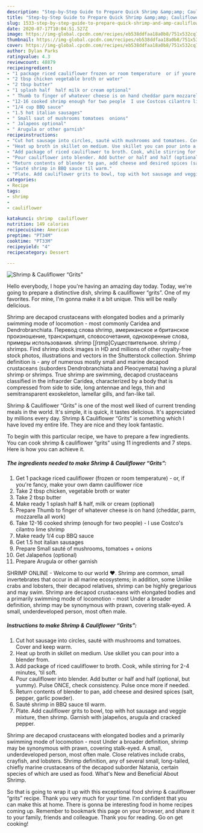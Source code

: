 ```yaml
---
description: "Step-by-Step Guide to Prepare Quick Shrimp &amp;amp; Cauliflower “Grits”"
title: "Step-by-Step Guide to Prepare Quick Shrimp &amp;amp; Cauliflower “Grits”"
slug: 1533-step-by-step-guide-to-prepare-quick-shrimp-and-amp-cauliflower-grits
date: 2020-07-17T10:04:51.527Z
image: https://img-global.cpcdn.com/recipes/eb538ddfaa18a0b8/751x532cq70/shrimp-cauliflower-grits-recipe-main-photo.jpg
thumbnail: https://img-global.cpcdn.com/recipes/eb538ddfaa18a0b8/751x532cq70/shrimp-cauliflower-grits-recipe-main-photo.jpg
cover: https://img-global.cpcdn.com/recipes/eb538ddfaa18a0b8/751x532cq70/shrimp-cauliflower-grits-recipe-main-photo.jpg
author: Dylan Parks
ratingvalue: 4.3
reviewcount: 48879
recipeingredient:
- "1 package riced cauliflower frozen or room temperature  or if youre fancy make your own damn cauliflower rice"
- "2 tbsp chicken vegetable broth or water"
- "2 tbsp butter"
- "1 splash half  half milk or cream optional"
- " Thumb to finger of whatever cheese is on hand cheddar parm mozzarella all work"
- "12-16 cooked shrimp enough for two people  I use Costcos cilantro lime shrimp"
- "1/4 cup BBQ sauce"
- "1.5 hot italian sausages"
- " Small saut of mushrooms tomatoes  onions"
- " Jalapeos optional"
- " Arugula or other garnish"
recipeinstructions:
- "Cut hot sausage into circles, sauté with mushrooms and tomatoes. Cover and keep warm."
- "Heat up broth in skillet on medium. Use skillet you can pour into a blender from."
- "Add package of riced cauliflower to broth. Cook, while stirring for 2-4 minutes, &#39;til soft."
- "Pour cauliflower into blender. Add butter or half and half (optional, but yummy). Pulse ONCE, check consistency. Pulse once more if needed."
- "Return contents of blender to pan, add cheese and desired spices (salt, pepper, garlic powder)."
- "Sauté shrimp in BBQ sauce til warm."
- "Plate. Add cauliflower grits to bowl, top with hot sausage and veggie mixture, then shrimp. Garnish with jalapeños, arugula and cracked pepper."
categories:
- Recipe
tags:
- shrimp
- 
- cauliflower

katakunci: shrimp  cauliflower 
nutrition: 149 calories
recipecuisine: American
preptime: "PT34M"
cooktime: "PT33M"
recipeyield: "4"
recipecategory: Dessert

---
```



![Shrimp &amp; Cauliflower “Grits”](https://img-global.cpcdn.com/recipes/eb538ddfaa18a0b8/751x532cq70/shrimp-cauliflower-grits-recipe-main-photo.jpg)

Hello everybody, I hope you're having an amazing day today. Today, we're going to prepare a distinctive dish, shrimp &amp; cauliflower “grits”. One of my favorites. For mine, I'm gonna make it a bit unique. This will be really delicious.

Shrimp are decapod crustaceans with elongated bodies and a primarily swimming mode of locomotion - most commonly Caridea and Dendrobranchiata. Перевод слова shrimp, американское и британское произношение, транскрипция, словосочетания, однокоренные слова, примеры использования. shrimp [ʃrɪmp]Существительное. shrimp / shrimps. Find shrimp stock images in HD and millions of other royalty-free stock photos, illustrations and vectors in the Shutterstock collection. Shrimp definition is - any of numerous mostly small and marine decapod crustaceans (suborders Dendrobranchiata and Pleocyemata) having a plural shrimp or shrimps. True shrimp are swimming, decapod crustaceans classified in the infraorder Caridea, characterized by a body that is compressed from side to side, long antennae and legs, thin and semitransparent exoskeleton, lamellar gills, and fan-like tail.

Shrimp &amp; Cauliflower “Grits” is one of the most well liked of current trending meals in the world. It's simple, it is quick, it tastes delicious. It's appreciated by millions every day. Shrimp &amp; Cauliflower “Grits” is something which I have loved my entire life. They are nice and they look fantastic.


To begin with this particular recipe, we have to prepare a few ingredients. You can cook shrimp &amp; cauliflower “grits” using 11 ingredients and 7 steps. Here is how you can achieve it.

<!--inarticleads1-->

##### The ingredients needed to make Shrimp &amp; Cauliflower “Grits”:

1. Get 1 package riced cauliflower (frozen or room temperature) - or, if you&#39;re fancy, make your own damn cauliflower rice
1. Take 2 tbsp chicken, vegetable broth or water
1. Take 2 tbsp butter
1. Make ready 1 splash half &amp; half, milk or cream (optional)
1. Prepare  Thumb to finger of whatever cheese is on hand (cheddar, parm, mozzarella all work)
1. Take 12-16 cooked shrimp (enough for two people) - I use Costco&#39;s cilantro lime shrimp
1. Make ready 1/4 cup BBQ sauce
1. Get 1.5 hot italian sausages
1. Prepare  Small sauté of mushrooms, tomatoes + onions
1. Get  Jalapeños (optional)
1. Prepare  Arugula or other garnish


SHRIMP ONLINE - Welcome to our world ♥. Shrimp are common, small invertebrates that occur in all marine ecosystems; in addition, some Unlike crabs and lobsters, their decapod relatives, shrimp can be highly gregarious and may swim. Shrimp are decapod crustaceans with elongated bodies and a primarily swimming mode of locomotion - most Under a broader definition, shrimp may be synonymous with prawn, covering stalk-eyed. A small, underdeveloped person, most often male. 

<!--inarticleads2-->

##### Instructions to make Shrimp &amp; Cauliflower “Grits”:

1. Cut hot sausage into circles, sauté with mushrooms and tomatoes. Cover and keep warm.
1. Heat up broth in skillet on medium. Use skillet you can pour into a blender from.
1. Add package of riced cauliflower to broth. Cook, while stirring for 2-4 minutes, &#39;til soft.
1. Pour cauliflower into blender. Add butter or half and half (optional, but yummy). Pulse ONCE, check consistency. Pulse once more if needed.
1. Return contents of blender to pan, add cheese and desired spices (salt, pepper, garlic powder).
1. Sauté shrimp in BBQ sauce til warm.
1. Plate. Add cauliflower grits to bowl, top with hot sausage and veggie mixture, then shrimp. Garnish with jalapeños, arugula and cracked pepper.


Shrimp are decapod crustaceans with elongated bodies and a primarily swimming mode of locomotion - most Under a broader definition, shrimp may be synonymous with prawn, covering stalk-eyed. A small, underdeveloped person, most often male. Close relatives include crabs, crayfish, and lobsters. Shrimp definition, any of several small, long-tailed, chiefly marine crustaceans of the decapod suborder Natania, certain species of which are used as food. What&#39;s New and Beneficial About Shrimp. 

So that is going to wrap it up with this exceptional food shrimp &amp; cauliflower “grits” recipe. Thank you very much for your time. I'm confident that you can make this at home. There is gonna be interesting food in home recipes coming up. Remember to bookmark this page on your browser, and share it to your family, friends and colleague. Thank you for reading. Go on get cooking!
